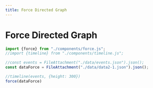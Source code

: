 ```yaml
---
title: Force Directed Graph
---
```


# Force Directed Graph

```js
import {force} from "./components/force.js";
//import {timeline} from "./components/timeline.js";
```

```js
//const events = FileAttachment("./data/events.json").json();
const dataForce = FileAttachment("./data/data2-1.json").json();
```

```js
//timeline(events, {height: 300})
force(dataForce)
```
